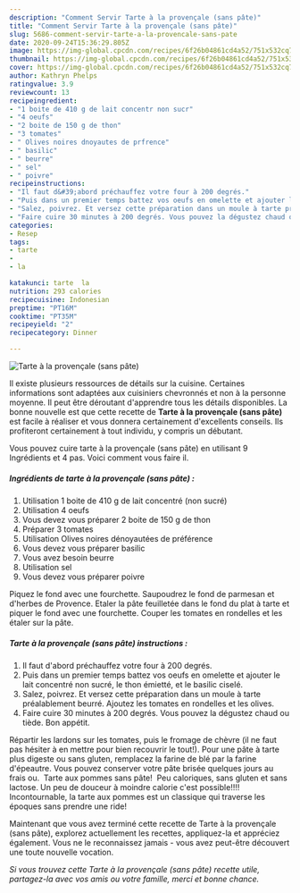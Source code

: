 ```yaml
---
description: "Comment Servir Tarte à la provençale (sans pâte)"
title: "Comment Servir Tarte à la provençale (sans pâte)"
slug: 5686-comment-servir-tarte-a-la-provencale-sans-pate
date: 2020-09-24T15:36:29.805Z
image: https://img-global.cpcdn.com/recipes/6f26b04861cd4a52/751x532cq70/tarte-a-la-provencale-sans-pate-photo-principale-de-la-recette.jpg
thumbnail: https://img-global.cpcdn.com/recipes/6f26b04861cd4a52/751x532cq70/tarte-a-la-provencale-sans-pate-photo-principale-de-la-recette.jpg
cover: https://img-global.cpcdn.com/recipes/6f26b04861cd4a52/751x532cq70/tarte-a-la-provencale-sans-pate-photo-principale-de-la-recette.jpg
author: Kathryn Phelps
ratingvalue: 3.9
reviewcount: 13
recipeingredient:
- "1 boite de 410 g de lait concentr non sucr"
- "4 oeufs"
- "2 boite de 150 g de thon"
- "3 tomates"
- " Olives noires dnoyautes de prfrence"
- " basilic"
- " beurre"
- " sel"
- " poivre"
recipeinstructions:
- "Il faut d&#39;abord préchauffez votre four à 200 degrés."
- "Puis dans un premier temps battez vos oeufs en omelette et ajouter le lait concentré non sucré, le thon émietté, et le basilic ciselé."
- "Salez, poivrez. Et versez cette préparation dans un moule à tarte préalablement beurré. Ajoutez les tomates en rondelles et les olives."
- "Faire cuire 30 minutes à 200 degrés. Vous pouvez la dégustez chaud ou tiède. Bon appétit."
categories:
- Resep
tags:
- tarte
- 
- la

katakunci: tarte  la 
nutrition: 293 calories
recipecuisine: Indonesian
preptime: "PT16M"
cooktime: "PT35M"
recipeyield: "2"
recipecategory: Dinner

---
```



![Tarte à la provençale (sans pâte)](https://img-global.cpcdn.com/recipes/6f26b04861cd4a52/751x532cq70/tarte-a-la-provencale-sans-pate-photo-principale-de-la-recette.jpg)

Il existe plusieurs ressources de détails sur la cuisine. Certaines informations sont adaptées aux cuisiniers chevronnés et non à la personne moyenne. Il peut être déroutant d'apprendre tous les détails disponibles. La bonne nouvelle est que cette recette de <strong> Tarte à la provençale (sans pâte) </strong> est facile à réaliser et vous donnera certainement d'excellents conseils. Ils profiteront certainement à tout individu, y compris un débutant.

<!--inarticleads1-->

Vous pouvez cuire tarte à la provençale (sans pâte) en utilisant 9 Ingrédients et 4 pas. Voici comment vous faire il.

##### Ingrédients de tarte à la provençale (sans pâte) :

1. Utilisation 1 boite de 410 g de lait concentré (non sucré)
1. Utilisation 4 oeufs
1. Vous devez vous préparer 2 boite de 150 g de thon
1. Préparer 3 tomates
1. Utilisation  Olives noires dénoyautées de préférence
1. Vous devez vous préparer  basilic
1. Vous avez besoin  beurre
1. Utilisation  sel
1. Vous devez vous préparer  poivre


Piquez le fond avec une fourchette. Saupoudrez le fond de parmesan et d&#39;herbes de Provence. Etaler la pâte feuilletée dans le fond du plat à tarte et piquer le fond avec une fourchette. Couper les tomates en rondelles et les étaler sur la pâte. 

<!--inarticleads2-->

##### Tarte à la provençale (sans pâte) instructions :

1. Il faut d&#39;abord préchauffez votre four à 200 degrés.
1. Puis dans un premier temps battez vos oeufs en omelette et ajouter le lait concentré non sucré, le thon émietté, et le basilic ciselé.
1. Salez, poivrez. Et versez cette préparation dans un moule à tarte préalablement beurré. Ajoutez les tomates en rondelles et les olives.
1. Faire cuire 30 minutes à 200 degrés. Vous pouvez la dégustez chaud ou tiède. Bon appétit.


Répartir les lardons sur les tomates, puis le fromage de chèvre (il ne faut pas hésiter à en mettre pour bien recouvrir le tout!). Pour une pâte à tarte plus digeste ou sans gluten, remplacez la farine de blé par la farine d&#39;épeautre. Vous pouvez conserver votre pâte brisée quelques jours au frais ou. ‍ Tarte aux pommes sans pâte! ‍ Peu caloriques, sans gluten et sans lactose. Un peu de douceur à moindre calorie c&#39;est possible!!!! Incontournable, la tarte aux pommes est un classique qui traverse les époques sans prendre une ride! 

<!--inarticleads1-->

<p>
Maintenant que vous avez terminé cette recette de Tarte à la provençale (sans pâte), explorez actuellement les recettes, appliquez-la et appréciez également. Vous ne le reconnaissez jamais - vous avez peut-être découvert une toute nouvelle vocation.
</p>

<p>
<i>Si vous trouvez cette Tarte à la provençale (sans pâte) recette utile, partagez-la avec vos amis ou votre famille, merci et bonne chance.</i>
</p>
